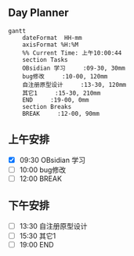 ## Day Planner
```mermaid
gantt
    dateFormat  HH-mm
    axisFormat %H:%M
    %% Current Time: 上午10:00:44
    section Tasks
    OBsidian 学习     :09-30, 30mm
    bug修改     :10-00, 120mm
    自注册原型设计     :13-30, 120mm
    其它1     :15-30, 210mm
    END     :19-00, 0mm
    section Breaks
    BREAK     :12-00, 90mm
```

## 上午安排
- [x] 09:30 OBsidian 学习
- [ ] 10:00 bug修改
- [ ] 12:00 BREAK

## 下午安排
- [ ] 13:30 自注册原型设计
- [ ] 15:30 其它1
- [ ] 19:00 END